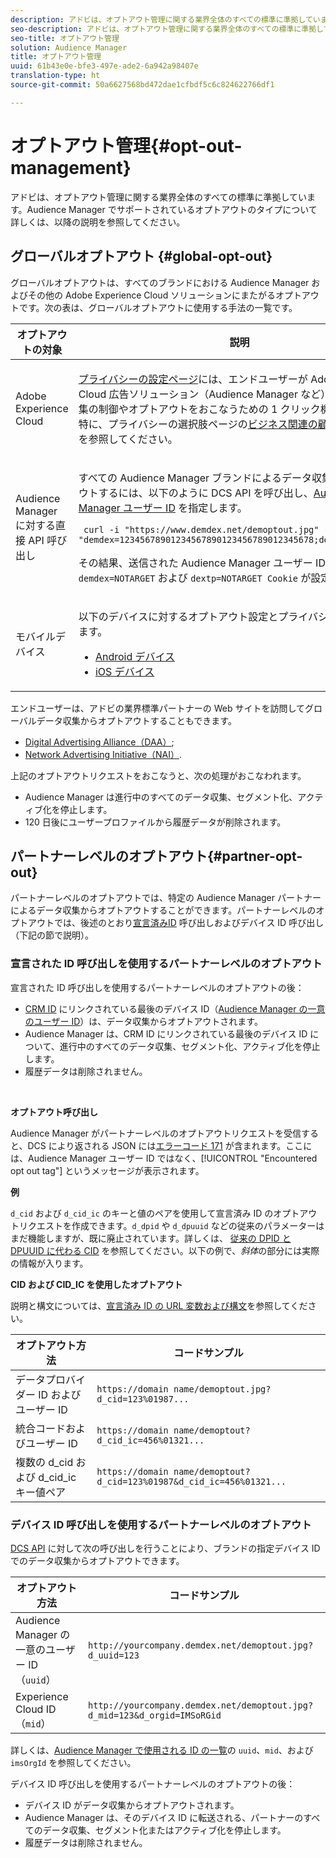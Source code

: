 ```yaml
---
description: アドビは、オプトアウト管理に関する業界全体のすべての標準に準拠しています。Audience Manager でサポートされているオプトアウトのタイプについて詳しくは、以降の説明を参照してください。
seo-description: アドビは、オプトアウト管理に関する業界全体のすべての標準に準拠しています。Audience Manager でサポートされているオプトアウトのタイプについて詳しくは、以降の説明を参照してください。
seo-title: オプトアウト管理
solution: Audience Manager
title: オプトアウト管理
uuid: 61b43e0e-bfe3-497e-ade2-6a942a98407e
translation-type: ht
source-git-commit: 50a6627568bd472dae1cfbdf5c6c824622766df1

---
```



# オプトアウト管理{#opt-out-management}

アドビは、オプトアウト管理に関する業界全体のすべての標準に準拠しています。Audience Manager でサポートされているオプトアウトのタイプについて詳しくは、以降の説明を参照してください。

## グローバルオプトアウト {#global-opt-out}

グローバルオプトアウトは、すべてのブランドにおける Audience Manager およびその他の Adobe Experience Cloud ソリューションにまたがるオプトアウトです。次の表は、グローバルオプトアウトに使用する手法の一覧です。

<table id="table_F1027B9633E948DCBB11C141B381682A"> 
 <thead> 
  <tr> 
   <th colname="col1" class="entry"> オプトアウトの対象 </th> 
   <th colname="col2" class="entry"> 説明 </th> 
  </tr> 
 </thead>
 <tbody> 
  <tr> 
   <td colname="col1"> <p>Adobe Experience Cloud </p> </td> 
   <td colname="col2"> <p><a href="https://www.adobe.com/jp/privacy/opt-out.html#customeruse" format="http" scope="external">プライバシーの設定ページ</a>には、エンドユーザーが Adobe Experience Cloud 広告ソリューション（Audience Manager など）によるデータ収集の制御やオプトアウトをおこなうための 1 クリック機能があります。特に、プライバシーの選択肢ページの<a href="https://www.adobe.com/jp/privacy/opt-out.html#customeruse" format="http" scope="external">ビジネス関連の顧客のセクション</a>を参照してください。 </p> </td> 
  </tr> 
  <tr> 
   <td colname="col1"> <p>Audience Manager に対する直接 API 呼び出し </p> </td> 
   <td colname="col2"> <p>すべての Audience Manager ブランドによるデータ収集からオプトアウトするには、以下のように DCS API を呼び出し、<a href="../../reference/ids-in-aam.md">Audience Manager ユーザー ID</a> を指定します。 </p> <p> <code> curl -i "https://www.demdex.net/demoptout.jpg" --cookie "demdex=12345678901234567890123456789012345678;dextp=12;DST=12" </code> </p> <p>その結果、送信された Audience Manager ユーザー ID に対して <code>demdex=NOTARGET</code> および <code>dextp=NOTARGET Cookie</code> が設定されます。 </p> </td> 
  </tr> 
  <tr> 
   <td colname="col1"> <p>モバイルデバイス </p> </td> 
   <td colname="col2"> <p>以下のデバイスに対するオプトアウト設定とプライバシー設定を確認します。 </p> <p> 
     <ul id="ul_78042D6D302F4119A2439BF71F228288"> 
      <li id="li_5A0EDABDEF454FEEBBBFF4D68CC9A366"> <a href="https://marketing.adobe.com/resources/help/ja_JP/mobile/android/privacy.html" format="https" scope="external"> Android デバイス </a> </li> 
      <li id="li_690067D869B84A9598AA97388D56F1BE"> <a href="https://marketing.adobe.com/resources/help/ja_JP/mobile/ios/privacy.html" format="https" scope="external"> iOS デバイス </a> </li> 
     </ul> </p> </td> 
  </tr> 
 </tbody> 
</table>

エンドユーザーは、アドビの業界標準パートナーの Web サイトを訪問してグローバルデータ収集からオプトアウトすることもできます。

* [Digital Advertising Alliance（DAA）](https://optout.aboutads.info/?c=2#!/);
* [Network Advertising Initiative（NAI）](https://optout.networkadvertising.org/?c=1#!/).

上記のオプトアウトリクエストをおこなうと、次の処理がおこなわれます。

* Audience Manager は進行中のすべてのデータ収集、セグメント化、アクティブ化を停止します。
* 120 日後にユーザープロファイルから履歴データが削除されます。

## パートナーレベルのオプトアウト{#partner-opt-out}

パートナーレベルのオプトアウトでは、特定の Audience Manager パートナーによるデータ収集からオプトアウトすることができます。パートナーレベルのオプトアウトでは、後述のとおり[宣言済みID](../../features/declared-ids.md) 呼び出しおよびデバイス ID 呼び出し（下記の節で説明）。

### 宣言された ID 呼び出しを使用するパートナーレベルのオプトアウト

宣言された ID 呼び出しを使用するパートナーレベルのオプトアウトの後：

* [CRM ID](../../reference/ids-in-aam.md) にリンクされている最後のデバイス ID（[Audience Manager の一意のユーザー ID](../../reference/ids-in-aam.md)）は、データ収集からオプトアウトされます。
* Audience Manager は、CRM ID にリンクされている最後のデバイス ID について、進行中のすべてのデータ収集、セグメント化、アクティブ化を停止します。
* 履歴データは削除されません。

<br/>

**オプトアウト呼び出し**

Audience Manager がパートナーレベルのオプトアウトリクエストを受信すると、DCS により返される JSON には[エラーコード 171](../../api/dcs-intro/dcs-api-reference/dcs-error-codes.md#opt-out-error-codes) が含まれます。ここには、Audience Manager ユーザー ID ではなく、[!UICONTROL "Encountered opt out tag"] というメッセージが表示されます。

<!-- 

<p> 
 <ul id="ul_65EF2E1ED8F24457A35299E38AFE1DBE"> 
  <li id="li_832D0B507BC64782A5D3662FD5173A37">Audience Manager can pass in a declared ID opt-out alongside an Audience Manager UUID in the URL. </li> 
  <li id="li_D6C41CB385C5401D98156E5A3D79AAEE">The declared ID opt-out is stored in the Profile Cache Server (PCS) on a per-partner basis. There is no platform-level opt-out using declared IDs. Additionally, Audience Manager opts the user out from that particular region on the edge (the opt-out does not cross DCS regions). </li> 
 </ul> </p>

 -->

<!-- 

<p>See <a href="../../overview/data-security-and-privacy/data-privacy.md"> Data Privacy </a> for more information about opting-out of data collection. </p>

 -->



**例**

`d_cid` および `d_cid_ic` のキーと値のペアを使用して宣言済み ID のオプトアウトリクエストを作成できます。`d_dpid` や `d_dpuuid` などの従来のパラメーターはまだ機能しますが、既に廃止されています。詳しくは、 [従来の DPID と DPUUID に代わる CID](../../reference/cid.md) を参照してください。以下の例で、*斜体*&#x200B;の部分には実際の情報が入ります。

**CID および CID_IC を使用したオプトアウト**

説明と構文については、[宣言済み ID の URL 変数および構文](../../features/declared-ids.md#variables-and-syntax)を参照してください。

| オプトアウト方法 | コードサンプル |
|--- |--- |
| データプロバイダー ID およびユーザー ID | `https://domain name/demoptout.jpg?d_cid=123%01987...` |
| 統合コードおよびユーザー ID | `https://domain name/demoptout?d_cid_ic=456%01321...` |
| 複数の d_cid および d_cid_ic キー値ペア | `https://domain name/demoptout?d_cid=123%01987&d_cid_ic=456%01321...` |

### デバイス ID 呼び出しを使用するパートナーレベルのオプトアウト

[DCS API](/help/using/api/dcs-intro/dcs-api-reference/dcs-api-reference-overview.md) に対して次の呼び出しを行うことにより、ブランドの指定デバイス ID でのデータ収集からオプトアウトできます。

| オプトアウト方法 | コードサンプル |
|--- |--- |
| Audience Manager の一意のユーザー ID（`uuid`） | `http://yourcompany.demdex.net/demoptout.jpg?d_uuid=123` |
| Experience Cloud ID（`mid`） | `http://yourcompany.demdex.net/demoptout.jpg?d_mid=123&d_orgid=IMSoRGid` |

詳しくは、[Audience Manager で使用される ID の一覧](/help/using/reference/ids-in-aam.md)の `uuid`、`mid`、および `imsOrgId` を参照してください。

デバイス ID 呼び出しを使用するパートナーレベルのオプトアウトの後：

* デバイス ID がデータ収集からオプトアウトされます。
* Audience Manager は、そのデバイス ID に転送される、パートナーのすべてのデータ収集、セグメント化またはアクティブ化を停止します。
* 履歴データは削除されません。
